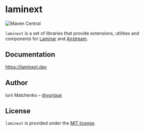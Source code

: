 # laminext

![Maven Central](https://img.shields.io/maven-central/v/io.laminext/core_sjs1_2.13.svg?versionPrefix=0.15)

`laminext` is a set of libraries that provide extensions, utilities and components
for [Laminar](https://github.com/raquo/Laminar) and [Airstream](https://github.com/raquo/Airstream).

## Documentation

https://laminext.dev

## Author

Iurii Malchenko – [@yurique](https://twitter.com/yurique)


## License

`laminext` is provided under the [MIT license](https://github.com/tulz-app/laminext/blob/main/LICENSE.md).

